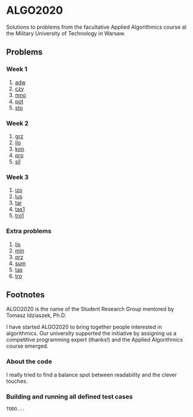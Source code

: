 # ALGO2020

Solutions to problems from the facultative Applied Algorithmics course at the Military University of Technology in Warsaw.

## Problems

### Week 1

1. [adw](https://szkopul.edu.pl/c/algorytmika-praktyczna-2020/p/adw/)
2. [czy](https://szkopul.edu.pl/c/algorytmika-praktyczna-2020/p/czy/)
3. [mno](https://szkopul.edu.pl/c/algorytmika-praktyczna-2020/p/mno/)
4. [pot](https://szkopul.edu.pl/c/algorytmika-praktyczna-2020/p/pot/)
5. [sto](https://szkopul.edu.pl/c/algorytmika-praktyczna-2020/p/sto/)

### Week 2

1. [grz](https://szkopul.edu.pl/c/algorytmika-praktyczna-2020/p/grz/)
2. [ilo](https://szkopul.edu.pl/c/algorytmika-praktyczna-2020/p/ilo/)
3. [kon](https://szkopul.edu.pl/c/algorytmika-praktyczna-2020/p/kon/)
4. [pro](https://szkopul.edu.pl/c/algorytmika-praktyczna-2020/p/pro/)
5. [sil](https://szkopul.edu.pl/c/algorytmika-praktyczna-2020/p/sil/)

### Week 3

1. [izo](https://szkopul.edu.pl/c/algorytmika-praktyczna-2020/p/izo/)
2. [lus](https://szkopul.edu.pl/c/algorytmika-praktyczna-2020/p/lus/)
3. [tar](https://szkopul.edu.pl/c/algorytmika-praktyczna-2020/p/tar/)
4. [tas1](https://szkopul.edu.pl/c/algorytmika-praktyczna-2020/p/tas1/)
5. [tro1](https://szkopul.edu.pl/c/algorytmika-praktyczna-2020/p/tro1/)

### Extra problems

1. [lis](https://szkopul.edu.pl/c/algorytmika-praktyczna-2020/p/lis/)
2. [min](https://szkopul.edu.pl/c/algorytmika-praktyczna-2020/p/min/)
3. [prz](https://szkopul.edu.pl/c/algorytmika-praktyczna-2020/p/prz/)
4. [sum](https://szkopul.edu.pl/c/algorytmika-praktyczna-2020/p/sum/)
5. [tas](https://szkopul.edu.pl/c/algorytmika-praktyczna-2020/p/tas/)
6. [tro](https://szkopul.edu.pl/c/algorytmika-praktyczna-2020/p/tro/)

## Footnotes

ALGO2020 is the name of the Student Research Group mentored by Tomasz Idziaszek, Ph.D.

I have started ALGO2020 to bring together people interested in algorithmics.
Our university supported the initiative by assigning us a competitive programming expert (thanks!) and the Applied Algorithmics course emerged.

### About the code

I really tried to find a balance spot between readability and the clever touches.

### Building and running all defined test cases

`TODO...`
